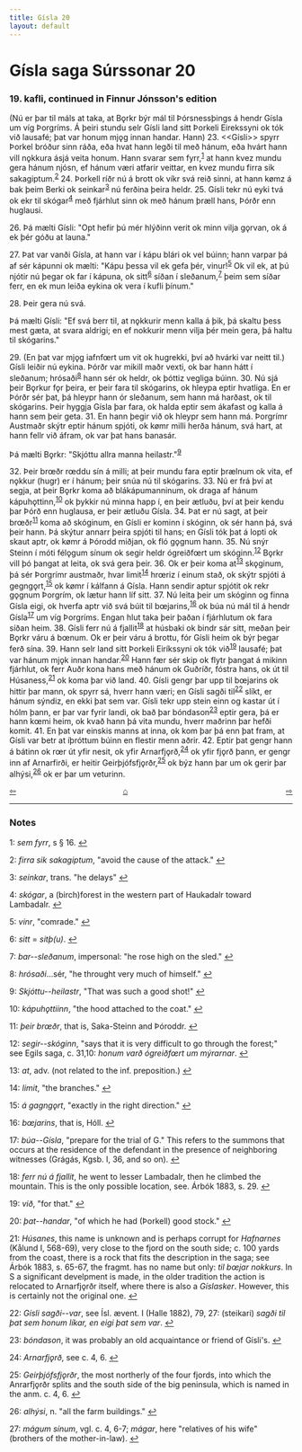 ```yaml
---
title: Gísla 20
layout: default
---
```


# Gísla saga Súrssonar 20

### 19. kafli, continued in Finnur Jónsson's edition

(Nú er þar til máls at taka, at B&#x1EB;rkr býr mál til Þórsnessþings á hendr Gísla um víg Þorgríms. Á þeiri stundu selr Gísli land sitt Þorkeli Eirekssyni ok tók við lausafé; þat var honum mj&#x1EB;g innan handar. Hann) 23.  <<Gísli>> spyrr Þorkel bróður sinn ráða, eða hvat hann legði til með hánum, eða hvárt hann vill n&#x1EB;kkura ásjá veita honum. Hann svarar sem fyrr,<sup id="a1">[1](#myfootnote1)</sup> at hann kvez mundu gera hánum njósn, ef hánum væri atfarir veittar, en kvez mundu firra sik sakagiptum.<sup id="a2">[2](#myfootnote2)</sup> 24. Þorkell ríðr nú á brott ok víkr svá reið sinni, at hann k&oslash;mz á bak þeim Berki ok seinkar<sup id="a3">[3](#myfootnote3)</sup> nú ferðina þeira heldr. 25. Gísli tekr nú eyki tvá ok ekr til skógar<sup id="a4">[4](#myfootnote4)</sup> með fjárhlut sinn ok með hánum þræll hans, Þórðr enn huglausi.

26\. Þá mælti Gísli: "Opt hefir þú mér hlýðinn verit ok minn vilja g&#x1EB;rvan, ok á ek þér góðu at launa."

27\. Þat var vanði Gísla, at hann var í kápu blári ok vel búinn; hann varpar þá af sér kápunni ok mælti: "Kápu þessa vil ek gefa þér, vinur!<sup id="a5">[5](#myfootnote5)</sup> Ok vil ek, at þú njótir nú þegar ok far í kápuna, ok sitt<sup id="a6">[6](#myfootnote6)</sup> síðan í sleðanum,<sup id="a7">[7](#myfootnote7)</sup> þeim sem síðar ferr, en ek mun leiða eykina ok vera í kufli þínum."

28\. Þeir gera nú svá.

Þá mælti Gísli: "Ef svá berr til, at n&#x1EB;kkurir menn kalla á þik, þá skaltu þess mest gæta, at svara aldrigi; en ef nokkurir menn vilja þér mein gera, þá haltu til skógarins."

29\. (En þat var mj&#x1EB;g iafnf&oelig;rt um vit ok hugrekki, því að hvárki var neitt til.) Gísli leiðir nú eykina. Þórðr var mikill maðr vexti, ok bar hann hátt í sleðanum; hrósaði<sup id="a8">[8](#myfootnote8)</sup> hann sér ok heldr, ok þóttiz vegliga búinn. 30. Nú sjá þeir B&#x1EB;rkur f&#x1EB;r þeira, er þeir fara til skógarins, ok hleypa eptir hvatliga. En er Þórðr sér þat, þá hleypr hann ór sleðanum, sem hann má harðast, ok til skógarins. Þeir hyggja Gísla þar fara, ok halda eptir sem ákafast og kalla á hann sem þeir geta. 31. En hann þegir við ok hleypr sem hann má. Þorgrímr Austmaðr skýtr eptir hánum spjóti, ok k&oslash;mr milli herða hánum, svá hart, at hann fellr við áfram, ok var þat hans banasár.

Þá mælti B&#x1EB;rkr: "Skjóttu allra manna heilastr."<sup id="a9">[9](#myfootnote9)</sup>

32\. Þeir br&oelig;ðr r&oelig;ddu sín á milli; at þeir mundu fara eptir þrælnum ok vita, ef n&#x1EB;kkur (hugr) er í hánum; þeir snúa nú til skógarins. 33. Nú er frá því at segja, at þeir B&#x1EB;rkr koma að blákápumanninum, ok draga af hánum kápuh&#x1EB;ttinn,<sup id="a10">[10](#myfootnote10)</sup> ok þykkir nú minna happ í, en þeir ætluðu, því at þeir kendu þar Þórð enn huglausa, er þeir ætluðu Gísla. 34. Þat er nú sagt, at þeir br&oelig;ðr<sup id="a11">[11](#myfootnote11)</sup> koma að skóginum, en Gísli er kominn í skóginn, ok sér hann þá, svá þeir hann. Þá skýtur annarr þeira spjóti til hans; en Gísli tók þat á lopti ok skaut aptr, ok k&oslash;mr á Þórodd miðjan, ok fló g&#x1EB;gnum hann. 35. Nú snýr Steinn í móti fél&#x1EB;gum sínum ok segir heldr ógreiðf&oelig;rt um skóginn.<sup id="a12">[12](#myfootnote12)</sup> B&#x1EB;rkr vill þó þangat at leita, ok svá gera þeir. 36. Ok er þeir koma at<sup id="a13">[13](#myfootnote13)</sup> sk&#x1EB;ginum, þá sér Þorgrímr austmaðr, hvar limit<sup id="a14">[14](#myfootnote14)</sup> hr&oelig;riz í einum stað, ok skýtr spjóti á gegng&#x1EB;rt,<sup id="a15">[15](#myfootnote15)</sup> ok k&oslash;mr í kálfann á Gísla. Hann sendir aptur spjótit ok rekr g&#x1EB;gnum Þorgrím, ok lætur hann líf sitt. 37. Nú leita þeir um skóginn og finna Gísla eigi, ok hverfa aptr við svá búit til b&oelig;jarins,<sup id="a16">[16](#myfootnote16)</sup> ok búa nú mál til á hendr Gísla<sup id="a17">[17](#myfootnote17)</sup> um víg Þorgríms. Engan hlut taka þeir þaðan í fjárhlutum ok fara síðan heim. 38. Gísli ferr nú á fjallit<sup id="a18">[18](#myfootnote18)</sup> at húsbaki ok bindr sár sitt, meðan þeir B&#x1EB;rkr váru á b&oelig;num. Ok er þeir váru á brottu, fór Gísli heim ok býr þegar ferð sína. 39. Hann selr land sitt Þorkeli Eiríkssyni ok tók við<sup id="a19">[19](#myfootnote19)</sup> lausafé; þat var hánum mj&#x1EB;k innan handar.<sup id="a20">[20](#myfootnote20)</sup> Hann fær sér skip ok flytr þangat á mikinn fjárhlut, ok ferr Auðr kona hans með hánum ok Guðríðr, fóstra hans, ok út til Húsaness,<sup id="a21">[21](#myfootnote21)</sup> ok koma þar við land. 40. Gísli gengr þar upp til b&oelig;jarins ok hittir þar mann, ok spyrr sá, hverr hann væri; en Gísli sagði til<sup id="a22">[22](#myfootnote22)</sup> slíkt, er hánum sýndiz, en ekki þat sem var. Gísli tekr upp stein einn og kastar út í hólm þann, er þar var fyrir landi, ok bað þar bóndason<sup id="a23">[23](#myfootnote23)</sup> eptir gera, þá er hann k&oelig;mi heim, ok kvað hann þá vita mundu, hverr maðrinn þar hefði komit. 41. En þat var einskis manns at inna, ok kom þar þá enn þat fram, at Gísli var betr at íþróttum búinn en flestir menn aðrir. 42. Eptir þat gengr hann á bátinn ok r&oelig;r út yfir nesit, ok yfir Arnarfj&#x1EB;rð,<sup id="a24">[24](#myfootnote24)</sup> ok yfir fj&#x1EB;rð þann, er gengr inn af Arnarfirði, er heitir Geirþjófsfj&#x1EB;rðr,<sup id="a25">[25](#myfootnote25)</sup> ok býz hann þar um ok gerir þar alhýsi,<sup id="a26">[26](#myfootnote26)</sup> ok er þar um veturinn.

<div style="float: left"><a href="http://rcblack.net/Gisla_saga/Gisla_19">⇦</a></div>
<div style="float: right"><a href="http://rcblack.net/Gisla_saga/Gisla_21">⇨</a></div>
<div style="margin: 0 auto; width: 100px;"><a href="http://rcblack.net/Gisla_saga/Gisla_home">&#8962;</a></div>

---

### Notes

<a name="myfootnote1" id="f1">1</a>:
 _sem fyrr_, s &sect; 16.
[↩](#a1)

<a name="myfootnote2" id="f2">2</a>:
 _firra sik sakagiptum_, "avoid the cause of the attack."
[↩](#a2)

<a name="myfootnote3" id="f3">3</a>:
 _seinkar_, trans. "he delays"
[↩](#a3)

<a name="myfootnote4" id="f4">4</a>:
 _skógar_, a (birch)forest in the western part of Haukadalr toward Lambadalr.
[↩](#a4)

<a name="myfootnote5" id="f5">5</a>:
 _vinr_, "comrade."
[↩](#a5)

<a name="myfootnote6" id="f6">6</a>:
 _sitt_ = _sitþ(u)_.
[↩](#a6)

<a name="myfootnote7" id="f7">7</a>:
 _bar--sleðanum_, impersonal: "he rose high on the sled."
[↩](#a7)

<a name="myfootnote8" id="f8">8</a>:
 _hrósaði_...sér, "he throught very much of himself."
[↩](#a8)

<a name="myfootnote9" id="f9">9</a>:
 _Skjóttu--heilastr_, "That was such a good shot!"
[↩](#a9)

<a name="myfootnote10" id="f10">10</a>:
 _kápuh&#x1EB;ttiinn_, "the hood attached to the coat."
[↩](#a10)

<a name="myfootnote11" id="f11">11</a>:
 _þeir br&oelig;ðr_, that is, Saka-Steinn and Þóroddr.
[↩](#a11)

<a name="myfootnote12" id="f12">12</a>:
 _segir--skóginn_, "says that it is very difficult to go through the forest;" see Egils saga, c. 31,10: _honum varð ógreiðf&oelig;rt um mýrarnar_.
[↩](#a12)

<a name="myfootnote13" id="f13">13</a>:
 _at_, adv. (not related to the inf. preposition.)
[↩](#a13)

<a name="myfootnote14" id="f14">14</a>:
 _limit_, "the branches."
[↩](#a14)

<a name="myfootnote15" id="f15">15</a>:
 _á gagng&#x1EB;rt_, "exactly in the right direction."
[↩](#a15)

<a name="myfootnote16" id="f16">16</a>:
 _b&oelig;jarins_, that is, Hóll.
[↩](#a16)

<a name="myfootnote17" id="f17">17</a>:
 _búa--Gísla_, "prepare for the trial of G." This refers to the summons that occurs at the residence of the defendant in the presence of neighboring witnesses (Grágás, Kgsb. I, 36, and so on).
[↩](#a17)

<a name="myfootnote18" id="f18">18</a>:
 _ferr nú á fjallit_, he went to lesser Lambadalr, then he climbed the mountain. This is the only possible location, see. Árbók 1883, s. 29.
[↩](#a18)

<a name="myfootnote19" id="f19">19</a>:
 _við_, "for that."
[↩](#a19)

<a name="myfootnote20" id="f20">20</a>:
 _þat--handar_, "of which he had (Þorkell) good stock."
[↩](#a20)

<a name="myfootnote21" id="f21">21</a>:
 _Húsanes_, this name is unknown and is perhaps corrupt for _Hafnarnes_ (Kålund I, 568-69), very close to the fjord on the south side; c. 100 yards from the coast, there is a rock that fits the description in the saga; see Árbók 1883, s. 65-67, the fragmt. has no name but only: _til b&oelig;jar nokkurs_. In S a significant develpment is made, in the older tradition the action is relocated to Arnarfj&#x1EB;rðr itself, where there is also a _Gíslasker_. However, this is certainly not the original one.
[↩](#a21)

<a name="myfootnote22" id="f22">22</a>:
 _Gísli sagði--var_, see Ísl. ævent. I (Halle 1882), 79, 27: (steikari) _sagði til þat sem honum líkar, en eigi þat sem var_.
[↩](#a22)

<a name="myfootnote23" id="f23">23</a>:
 _bóndason_, it was probably an old acquaintance or friend of Gísli's.
[↩](#a23)

<a name="myfootnote24" id="f24">24</a>:
 _Arnarfj&#x1EB;rð_, see c. 4, 6.
[↩](#a24)

<a name="myfootnote25" id="f25">25</a>:
 _Geirþjófsfj&#x1EB;rðr_, the most northerly of the four fjords, into which the Anrarfj&#x1EB;rðr splits and the south side of the big peninsula, which is named in the anm. c. 4, 6.
[↩](#a25)

<a name="myfootnote26" id="f26">26</a>:
 _alhýsi_, n. "all the farm buildings."
[↩](#a26)

<a name="myfootnote27" id="f27">27</a>:
 _mágum sínum_, vgl. c. 4, 6-7; _mágar_, here "relatives of his wife" (brothers of the mother-in-law).
[↩](#a27)
